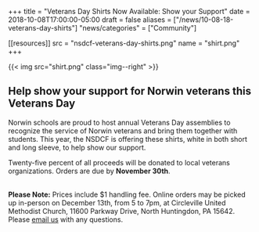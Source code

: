 +++
title = "Veterans Day Shirts Now Available: Show your Support"
date  = 2018-10-08T17:00:00-05:00
draft = false
aliases = ["/news/10-08-18-veterans-day-shirts"]
"news/categories" = ["Community"]

[[resources]]
  src  = "nsdcf-veterans-day-shirts.png"
  name = "shirt.png"
+++

{{< img src="shirt.png" class="img--right" >}}

## Help show your support for Norwin veterans this Veterans Day

Norwin schools are proud to host annual Veterans Day assemblies to recognize the service of Norwin veterans and bring them together with students. This year, the NSDCF is offering these shirts, white in both short and long sleeve, to help show our support.

Twenty-five percent of all proceeds will be donated to local veterans organizations. Orders are due by **November 30th**.

<p class="donation_form__small_msg"><br /><strong>Please Note:</strong> Prices include $1 handling fee. Online orders may be picked up in-person on December 13th, from 5 to 7pm, at Circleville United Methodist Church, 11600 Parkway Drive, North Huntingdon, PA 15642. Please <a href="mailto:alumni@nsdcf.org">email us</a> with any questions.</p>
